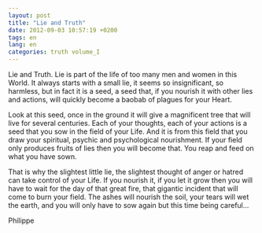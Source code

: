 ```yaml
---
layout: post
title: "Lie and Truth"
date: 2012-09-03 10:57:19 +0200
tags: en
lang: en
categories: truth volume_I
---
```

Lie and Truth. Lie is part of the life of too many men and women in this World. It always starts with a small lie, it seems so insignificant, so harmless, but in fact it is a seed, a seed that, if you nourish it with other lies and actions, will quickly become a baobab of plagues for your Heart.

Look at this seed, once in the ground it will give a magnificent tree that will live for several centuries. Each of your thoughts, each of your actions is a seed that you sow in the field of your Life. And it is from this field that you draw your spiritual, psychic and psychological nourishment. If your field only produces fruits of lies then you will become that. You reap and feed on what you have sown.

That is why the slightest little lie, the slightest thought of anger or hatred can take control of your Life. If you nourish it, if you let it grow then you will have to wait for the day of that great fire, that gigantic incident that will come to burn your field. The ashes will nourish the soil, your tears will wet the earth, and you will only have to sow again but this time being careful...

Philippe

<!-- 
This work is licensed under a Creative Commons Attribution-NonCommercial 4.0 International License.
-->